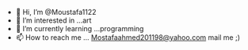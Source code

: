 - 👋 Hi, I’m @Moustafa1122
- 👀 I’m interested in ...art
- 🌱 I’m currently learning ...programming
- 📫 How to reach me ... Mostafaahmed201198@yahoo.com mail me ;)

<!---
Moustafa1122/Moustafa1122 is a ✨ special ✨ repository because its `README.md` (this file) appears on your GitHub profile.
You can click the Preview link to take a look at your changes.
--->
